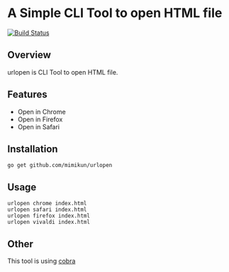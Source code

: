 # A Simple CLI Tool to open HTML file

[![Build Status](https://travis-ci.org/mimikun/urlopen.svg?branch=master)](https://travis-ci.org/mimikun/urlopen)

## Overview
urlopen is CLI Tool to open HTML file.

## Features
- Open in Chrome
- Open in Firefox
- Open in Safari

## Installation

```
go get github.com/mimikun/urlopen
```

## Usage

```
urlopen chrome index.html
urlopen safari index.html
urlopen firefox index.html
urlopen vivaldi index.html
```

## Other
This tool is using [cobra](https://github.com/spf13/cobra)
